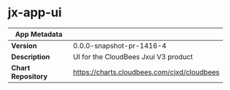 # jx-app-ui

|App Metadata||
|---|---|
| **Version** | 0.0.0-snapshot-pr-1416-4 |
| **Description** | UI for the CloudBees Jxui V3 product |
| **Chart Repository** | https://charts.cloudbees.com/cjxd/cloudbees |
